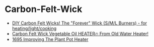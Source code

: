 # Carbon-Felt-Wick
- [DIY Carbon Felt Wicks! The "Forever" Wick (S/M/L Burners) - for heating/light/cooking](https://youtu.be/BCTNBZi7SuY)
- [Carbon Felt Wick Vegetable Oil HEATER🔥 From Old Water Heater!](https://youtu.be/7DHLf7DNeCA)
- [1695 Improving The Plant Pot Heater](https://youtu.be/SCO0mB_ELg0)

